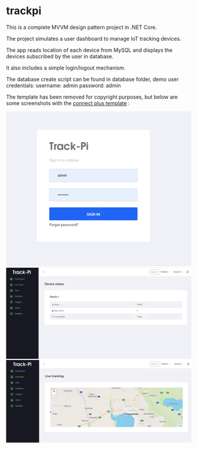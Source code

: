 # trackpi
This is a complete MVVM design pattern project in .NET Core.

The project simulates a user dashboard to manage IoT tracking devices. 

The app reads location of each device from MySQL and displays the devices subscribed by the user in database.

It also includes a simple login/logout mechanism. 

The database create script can be found in database folder, demo user credentials:
username: admin
password: admin

The template has been removed for copyright purposes, but below are some screenshots with the <a href="https://www.bootstrapdash.com/product/connect-plus-bootstrap-admin-template/#:~:text=Connect%20Plus%20admin%20is%20a,across%20different%20devices%20and%20browsers">connect plus template</a> :

![alt text](https://raw.githubusercontent.com/billkoul/trackpi/main/screenshots/1.png)
![alt text](https://raw.githubusercontent.com/billkoul/trackpi/main/screenshots/2.png)
![alt text](https://raw.githubusercontent.com/billkoul/trackpi/main/screenshots/3.png)
